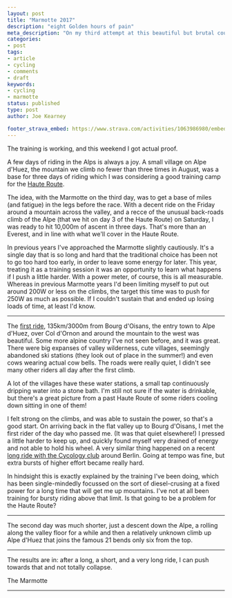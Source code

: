```yaml
---
layout: post
title: "Marmotte 2017"
description: "eight Golden hours of pain"
meta_description: "On my third attempt at this beautiful but brutal course of 174km and 5500m of ascent I finished with a _Brevet d'Or_, the Gold Classification"
categories:
- post
tags:
- article
- cycling
- comments
- draft
keywords:
- cycling
- marmotte
status: published
type: post
author: Joe Kearney

footer_strava_embed: https://www.strava.com/activities/1063986980/embed/f7fd76f21fc988490571e0695aa8e083e86d0be2
---
```


[haute-route]: /haute-route

The training is working, and this weekend I got actual proof.

A few days of riding in the Alps is always a joy. A small village on Alpe d'Huez, the mountain we climb no fewer than three times in August, was a base for three days of riding which I was considering a good training camp for the [Haute Route][haute-route].

The idea, with the Marmotte on the third day, was to get a base of miles (and fatigue) in the legs before the race. With a decent ride on the Friday around a mountain across the valley, and a recce of the unusual back-roads climb of the Alpe (that we hit on day 3 of the Haute Route) on Saturday, I was ready to hit 10,000m of ascent in three days. That's more than an Everest, and in line with what we'll cover in the Haute Route.

In previous years I've approached the Marmotte slightly cautiously. It's a single day that is so long and hard that the traditional choice has been not to go too hard too early, in order to leave some energy for later. This year, treating it as a training session it was an opportunity to learn what happens if I push a little harder. With a power meter, of course, this is all measurable. Whereas in previous Marmotte years I'd been limiting myself to put out around 200W or less on the climbs, the target this time was to push for 250W as much as possible. If I couldn't sustain that and ended up losing loads of time, at least I'd know.

***

The [first ride](https://www.strava.com/activities/1060868712), 135km/3000m from Bourg d'Oisans, the entry town to Alpe d'Huez, over Col d'Ornon and around the mountain to the west was beautiful. Some more alpine country I've not seen before, and it was great. There were big expanses of valley wilderness, cute villages, seemingly abandoned ski stations (they look out of place in the summer!) and even cows wearing actual cow bells. The roads were really quiet, I didn't see many other riders all day after the first climb.

A lot of the villages have these water stations, a small tap continuously dripping water into a stone bath. I'm still not sure if the water is drinkable, but there's a great picture from a past Haute Route of some riders cooling down sitting in one of them!

I felt strong on the climbs, and was able to sustain the power, so that's a good start. On arriving back in the flat valley up to Bourg d'Oisans, I met the first rider of the day who passed me. (It was that quiet elsewhere!) I pressed a little harder to keep up, and quickly found myself very drained of energy and not able to hold his wheel. A very similar thing happened on a recent [long ride with the Cycology club](https://www.strava.com/activities/1004988203) around Berlin. Going at tempo was fine, but extra bursts of higher effort became really hard.

In hindsight this is exactly explained by the training I've been doing, which has been single-mindedly focussed on the sort of diesel-crusing at a fixed power for a long time that will get me up mountains. I've not at all been training for bursty riding above that limit. Is that going to be a problem for the Haute Route?

***

The second day was much shorter, just a descent down the Alpe, a rolling along the valley floor for a while and then a relatively unknown climb up Alpe d'Huez that joins the famous 21 bends only six from the top.

***

The results are in: after a long, a short, and a very long ride, I can push towards that and not totally collapse.

The Marmotte

***
